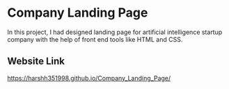 # Company Landing Page

In this project, I had designed landing page for artificial intelligence startup company with the help of front end tools like HTML and CSS.

## Website Link
https://harshh351998.github.io/Company_Landing_Page/
